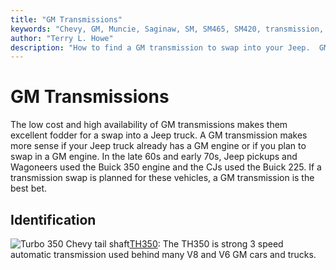 ```yaml
---
title: "GM Transmissions"
keywords: "Chevy, GM, Muncie, Saginaw, SM, SM465, SM420, transmission, transfer case"
author: "Terry L. Howe"
description: "How to find a GM transmission to swap into your Jeep.  GM trucks are plentiful and many use heavy duty drive train components suitable for swaps into Jeep trucks."
---
```

# GM Transmissions

The low cost and high availability of GM transmissions makes them excellent fodder for a swap into a Jeep truck. A GM transmission makes more sense if your Jeep truck already has a GM engine or if you plan to swap in a GM engine. In the late 60s and early 70s, Jeep pickups and Wagoneers used the Buick 350 engine and the CJs used the Buick 225. If a transmission swap is planned for these vehicles, a GM transmission is the best bet.

## Identification

![Turbo 350 Chevy tail shaft](/img/transmission/updates/th350/th3503_.jpg)[TH350](/transmission/upgrades/gm/gmth350id.md): The TH350 is strong 3 speed automatic transmission used behind many V8 and V6 GM cars and trucks.